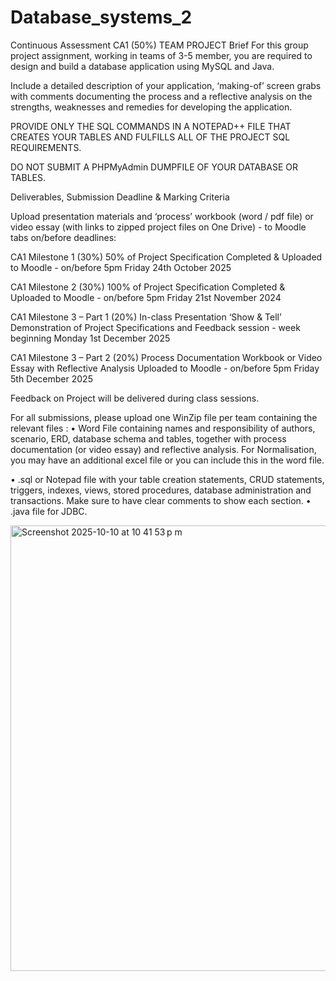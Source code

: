 # Database_systems_2
Continuous Assessment CA1 (50%) TEAM PROJECT
Brief
For this group project assignment, working in teams of 3-5 member, you are required to design and build
a database application using MySQL and Java.

Include a detailed description of your application, ‘making-of’ screen grabs with comments
documenting the process and a reflective analysis on the strengths, weaknesses and remedies for
developing the application.

PROVIDE ONLY THE SQL COMMANDS IN A NOTEPAD++ FILE THAT CREATES YOUR TABLES AND FULFILLS ALL OF
THE PROJECT SQL REQUIREMENTS. 

DO NOT SUBMIT A PHPMyAdmin DUMPFILE OF YOUR DATABASE OR TABLES.

Deliverables, Submission Deadline & Marking Criteria

Upload presentation materials and ‘process’ workbook (word / pdf file) or video essay (with links to zipped project
files on One Drive) - to Moodle tabs on/before deadlines:

CA1 Milestone 1 (30%)
50% of Project Specification Completed & Uploaded to Moodle - on/before 5pm Friday 24th October 2025

CA1 Milestone 2 (30%)
100% of Project Specification Completed & Uploaded to Moodle - on/before 5pm Friday 21st November 2024

CA1 Milestone 3 – Part 1 (20%) In-class Presentation
‘Show & Tell’ Demonstration of Project Specifications and Feedback session - week beginning Monday 1st December 2025

CA1 Milestone 3 – Part 2 (20%) Process Documentation
Workbook or Video Essay with Reflective Analysis Uploaded to Moodle - on/before 5pm Friday 5th December 2025

Feedback on Project will be delivered during class sessions.

For all submissions, please upload one WinZip file per team containing the relevant files :
• Word File containing names and responsibility of authors, scenario, ERD, database schema and tables, together with process
documentation (or video essay) and reflective analysis. For Normalisation, you may have an additional excel file or you can
include this in the word file.

• .sql or Notepad file with your table creation statements, CRUD statements, triggers, indexes, views, stored procedures,
database administration and transactions. Make sure to have clear comments to show each section.
• .java file for JDBC.

<img width="647" height="713" alt="Screenshot 2025-10-10 at 10 41 53 p m" src="https://github.com/user-attachments/assets/a9f9cb42-0ef9-4f27-806e-2637dee47fb2" />
